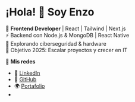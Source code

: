 # ¡Hola! 👋 Soy Enzo  
🚀 **Frontend Developer** | React | Tailwind | Next.js  
⚡ Backend con Node.js & MongoDB | React Native  
🔐 Explorando ciberseguridad & hardware  
🎯 Objetivo 2025: Escalar proyectos y crecer en IT  

🔗 **Mis redes**  
- 💼 [LinkedIn](https://www.linkedin.com/in/enzo-peralta-b64132216)  
- 🔧 [GitHub](https://github.com/enzo-peralta)  
- 🌍 [Portafolio](https://enzo.dev)
- 
